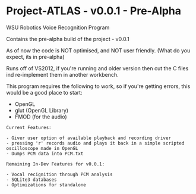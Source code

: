 Project-ATLAS - v0.0.1 - Pre-Alpha
==================================

WSU Robotics Voice Recognition Program

Contains the pre-alpha build of the project - v0.0.1

As of now the code is NOT optimised, and NOT user friendly. (What do you expect, its in pre-alpha)

Runs off of VS2012, if you're running and older version then cut the C files ind re-implement them in another workbench.

This program requires the following to work, so if you're getting errors, this would be a good place to start:

- OpenGL
- glut (OpenGL Library)
- FMOD (for the audio)

~~~~~~~~~~~~~~~~~~~~~~~~~~~~~~~~~~~~~~~~~~~~~~~~~~~~~~~~~~~~~~~~~~~~~~~~~~~~~~~~~~~~~~~~~~~~~~~~~~~~~~~~~~~~~~~~~~~~~~~~~~
Current Features:

- Giver user option of available playback and recording driver
- pressing 'r' records audio and plays it back in a simple scripted oscilloscope made in OpenGL
- Dumps PCM data into PCM.txt

~~~~~~~~~~~~~~~~~~~~~~~~~~~~~~~~~~~~~~~~~~~~~~~~~~~~~~~~~~~~~~~~~~~~~~~~~~~~~~~~~~~~~~~~~~~~~~~~~~~~~~~~~~~~~~~~~~~~~~~~~~
~~~~~~~~~~~~~~~~~~~~~~~~~~~~~~~~~~~~~~~~~~~~~~~~~~~~~~~~~~~~~~~~~~~~~~~~~~~~~~~~~~~~~~~~~~~~~~~~~~~~~~~~~~~~~~~~~~~~~~~~~~
Remaining In-Dev Features for v0.0.1:

- Vocal recignition through PCM analysis
- SQLite3 databases
- Optimizations for standalone

~~~~~~~~~~~~~~~~~~~~~~~~~~~~~~~~~~~~~~~~~~~~~~~~~~~~~~~~~~~~~~~~~~~~~~~~~~~~~~~~~~~~~~~~~~~~~~~~~~~~~~~~~~~~~~~~~~~~~~~~~~
